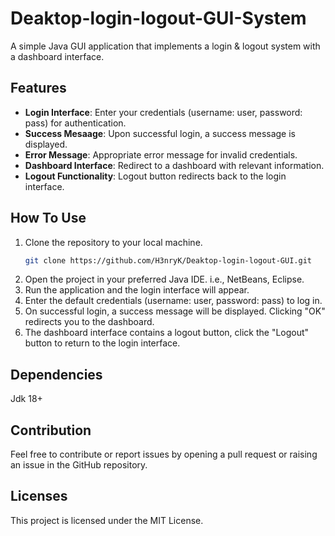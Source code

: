 # Deaktop-login-logout-GUI-System

A simple Java GUI application that implements a login & logout system with a dashboard interface.

## Features

- **Login Interface**: Enter your credentials (username: user, password: pass) for authentication.
- **Success Mesaage**: Upon successful login, a success message is displayed.
- **Error Message**: Appropriate error message for invalid credentials.
- **Dashboard Interface**: Redirect to a dashboard with relevant information.
- **Logout Functionality**: Logout button redirects back to the login interface.

## How To Use

1. Clone the repository to your local machine.
   ```bash
   git clone https://github.com/H3nryK/Deaktop-login-logout-GUI.git
3. Open the project in your preferred Java IDE. i.e., NetBeans, Eclipse.
4. Run the application and the login interface will appear.
5. Enter the default credentials (username: user, password: pass) to log in.
6. On successful login, a success message will be displayed. Clicking "OK" redirects you to the dashboard.
7. The dashboard interface contains a logout button, click the "Logout" button to return to the login interface.

## Dependencies

Jdk 18+

## Contribution

Feel free to contribute or report issues by opening a pull request or raising an issue in the GitHub repository.

## Licenses

This project is licensed under the MIT License.
